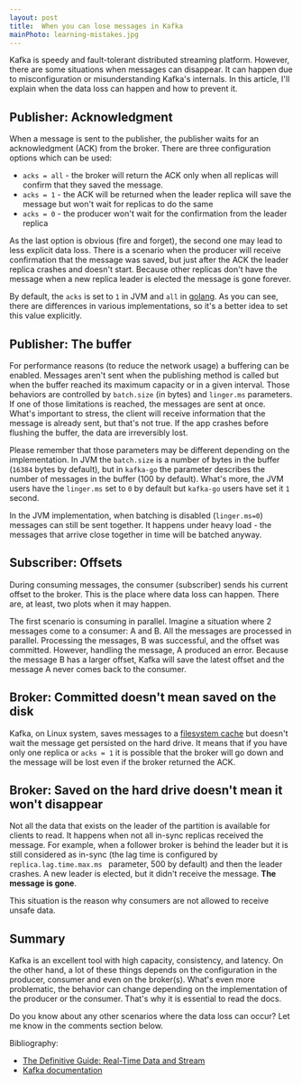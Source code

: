 ```yaml
---
layout: post
title:  When you can lose messages in Kafka
mainPhoto: learning-mistakes.jpg
---
```


Kafka is speedy and fault-tolerant distributed streaming platform. However, there are some situations when messages can disappear. It can happen due to misconfiguration or misunderstanding Kafka's internals. In this article, I'll explain when the data loss can happen and how to prevent it.

## Publisher: Acknowledgment

When a message is sent to the publisher, the publisher waits for an acknowledgment (ACK) from the broker. There are three configuration options which can be used:

- `acks = all` - the broker will return the ACK only when all replicas will confirm that they saved the message.
- `acks = 1` - the ACK will be returned when the leader replica will save the message but won't wait for replicas to do the same
- `acks = 0` - the producer won't wait for the confirmation from the leader replica

As the last option is obvious (fire and forget), the second one may lead to less explicit data loss. There is a scenario when the producer will receive confirmation that the message was saved, but just after the ACK the leader replica crashes and doesn't start. Because other replicas don't have the message when a new replica leader is elected the message is gone forever.

By default, the `acks` is set to `1` in JVM and `all` in [golang](https://github.com/segmentio/kafka-go). As you can see, there are differences in various implementations, so it's a better idea to set this value explicitly. 

## Publisher: The buffer

For performance reasons (to reduce the network usage) a buffering can be enabled. Messages aren't sent when the publishing method is called but when the buffer reached its maximum capacity or in a given interval. Those behaviors are controlled by `batch.size` (in bytes) and `linger.ms` parameters. If one of those limitations is reached, the messages are sent at once. What's important to stress, the client will receive information that the message is already sent, but that's not true. If the app crashes before flushing the buffer, the data are irreversibly lost.

Please remember that those parameters may be different depending on the implementation. In JVM the `batch.size` is a number of bytes in the buffer (`16384` bytes by default), but in `kafka-go` the parameter describes the number of messages in the buffer (100 by default). What's more, the JVM users have the `linger.ms` set to `0` by default but `kafka-go` users have set it `1` second.

In the JVM implementation, when batching is disabled (`linger.ms=0`) messages can still be sent together. It happens under heavy load - the messages that arrive close together in time will be batched anyway.

## Subscriber: Offsets

During consuming messages, the consumer (subscriber) sends his current offset to the broker. This is the place where data loss can happen. There are, at least, two plots when it may happen.

The first scenario is consuming in parallel. Imagine a situation where 2 messages come to a consumer: A and B. All the messages are processed in parallel. Processing the messages, B was successful, and the offset was committed. However, handling the message, A produced an error. Because the message B has a larger offset, Kafka will save the latest offset and the message A never comes back to the consumer.

## Broker: Committed doesn't mean saved on the disk

Kafka, on Linux system, saves messages to a [filesystem cache](https://www.thomas-krenn.com/en/wiki/Linux_Page_Cache_Basics) but doesn't wait the message get persisted on the hard drive. It means that if you have only one replica or `acks = 1` it is possible that the broker will go down and the message will be lost even if the broker returned the ACK.

## Broker: Saved on the hard drive doesn't mean it won't disappear

Not all the data that exists on the leader of the partition is available for clients to read. It happens when not all in-sync replicas received the message. For example, when a follower broker is behind the leader but it is still considered as in-sync  (the lag time is configured by `replica.lag.time.max.ms ` parameter, 500 by default) and then the leader crashes. A new leader is elected, but it didn't receive the message. **The message is gone**. 

This situation is the reason why consumers are not allowed to receive unsafe data.

## Summary

Kafka is an excellent tool with high capacity, consistency, and latency. On the other hand, a lot of these things depends on the configuration in the producer, consumer and even on the broker(s). What's even more problematic, the behavior can change depending on the implementation of the producer or the consumer. That's why it is essential to read the docs.

Do you know about any other scenarios where the data loss can occur? Let me know in the comments section below.

Bibliography:

- [The Definitive Guide: Real-Time Data and Stream](https://www.amazon.com/Kafka-Definitive-Real-Time-Stream-Processing-ebook/dp/B0758ZYVVN/ref=sr_1_2?keywords=Real-Time+Data+and+Stream&qid=1555916450&s=gateway&sr=8-2)
- [Kafka documentation](https://kafka.apache.org/documentation/)
